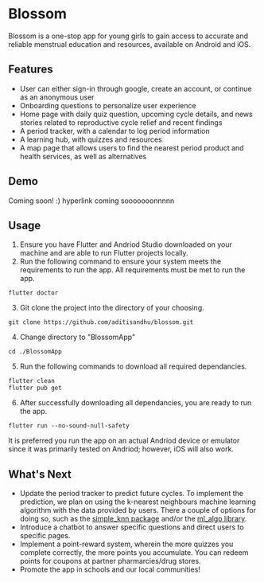 # Blossom

Blossom is a one-stop app for young girls to gain access to accurate and reliable menstrual education and resources, available on Android and iOS. 

## Features

- User can either sign-in through google, create an account, or continue as an anonymous user
- Onboarding questions to personalize user experience
- Home page with daily quiz question, upcoming cycle details, and news stories related to reproductive cycle relief and recent findings 
- A period tracker, with a calendar to log period information
- A learning hub, with quizzes and resources
- A map page that allows users to find the nearest period product and health services, as well as alternatives

## Demo

Coming soon! :) hyperlink coming sooooooonnnnn

## Usage
1. Ensure you have Flutter and Andriod Studio downloaded on your machine and are able to run Flutter projects locally.
2. Run the following command to ensure your system meets the requirements to run the app. All requirements must be met to run the app.
```
flutter doctor
```
3. Git clone the project into the directory of your choosing.
```
git clone https://github.com/aditisandhu/blossom.git
```
4. Change directory to "BlossomApp"
```
cd ./BlossomApp
```
5. Run the following commands to download all required dependancies.
```
flutter clean
flutter pub get
```
6. After successfully downloading all dependancies, you are ready to run the app. 
```
flutter run --no-sound-null-safety
```
It is preferred you run the app on an actual Andriod device or emulator since it was primarily tested on Andriod; however, iOS will also work.

## What's Next

- Update the period tracker to predict future cycles. To implement the prediction, we plan on using the k-nearest neighbours machine learning algorithm with the data provided by users. There a couple of options for doing so, such as the [simple_knn package]( https://pub.dev/packages/simple_knn) and/or the [ml_algo library](https://pub.dev/packages/ml_algo).
- Introduce a chatbot to answer specific questions and direct users to specific pages.
- Implement a point-reward system, wherein the more quizzes you complete correctly, the more points you accumulate. You can redeem points for coupons at partner pharmarcies/drug stores.
- Promote the app in schools and our local communities!
